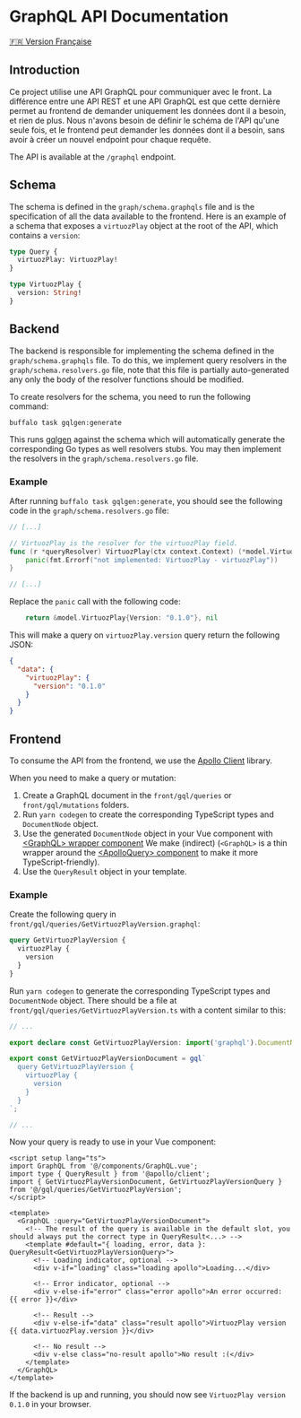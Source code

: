 # GraphQL API Documentation

[🇫🇷 Version Française](graphql.en.md)

## Introduction

Ce project utilise une API GraphQL pour communiquer avec le front.
La différence entre une API REST et une API GraphQL est que cette dernière permet au frontend de demander uniquement les
données dont il a besoin, et rien de plus.
Nous n'avons besoin de définir le schéma de l'API qu'une seule fois, et le frontend peut demander les données dont il a
besoin, sans avoir à créer un nouvel endpoint pour chaque requête.

The API is available at the `/graphql` endpoint.

## Schema

The schema is defined in the `graph/schema.graphqls` file and is the specification of all the data available to the
frontend.
Here is an example of a schema that exposes a `virtuozPlay` object at the root of the API, which contains a `version`:

```graphql
type Query {
  virtuozPlay: VirtuozPlay!
}

type VirtuozPlay {
  version: String!
}
```

## Backend

The backend is responsible for implementing the schema defined in the `graph/schema.graphqls` file.
To do this, we implement query resolvers in the `graph/schema.resolvers.go` file, note that this file is partially
auto-generated any only the body of the resolver functions should be modified.

To create resolvers for the schema, you need to run the following command:

```shell
buffalo task gqlgen:generate
```

This runs [gqlgen](https://gqlgen.com/) against the schema which will automatically generate the corresponding Go types
as well resolvers stubs.
You may then implement the resolvers in the `graph/schema.resolvers.go` file.

### Example

After running `buffalo task gqlgen:generate`, you should see the following code in the `graph/schema.resolvers.go` file:

```go
// [...]

// VirtuozPlay is the resolver for the virtuozPlay field.
func (r *queryResolver) VirtuozPlay(ctx context.Context) (*model.VirtuozPlay, error) {
    panic(fmt.Errorf("not implemented: VirtuozPlay - virtuozPlay"))
}

// [...]
```

Replace the `panic` call with the following code:

```go
	return &model.VirtuozPlay{Version: "0.1.0"}, nil
```

This will make a query on `virtuozPlay.version` query return the following JSON:

```json
{
  "data": {
    "virtuozPlay": {
      "version": "0.1.0"
    }
  }
}
```

## Frontend

To consume the API from the frontend, we use the [Apollo Client](https://www.apollographql.com/docs/react/) library.

When you need to make a query or mutation:

1. Create a GraphQL document in the `front/gql/queries` or `front/gql/mutations` folders.
2. Run `yarn codegen` to create the corresponding TypeScript types and `DocumentNode` object.
3. Use the generated `DocumentNode` object in your Vue component
   with [&lt;GraphQL&gt; wrapper component](/front/components/GraphQL.vue) We make (indirect) (`<GraphQL>` is a thin
   wrapper around the [&lt;ApolloQuery&gt; component](https://v4.apollo.vuejs.org/guide-components/) to make it more TypeScript-friendly).
4. Use the `QueryResult` object in your template.

### Example

Create the following query in `front/gql/queries/GetVirtuozPlayVersion.graphql`:

```graphql
query GetVirtuozPlayVersion {
  virtuozPlay {
    version
  }
}
```

Run `yarn codegen` to generate the corresponding TypeScript types and `DocumentNode` object.
There should be a file at `front/gql/queries/GetVirtuozPlayVersion.ts` with a content similar to this:

```typescript
// ...

export declare const GetVirtuozPlayVersion: import('graphql').DocumentNode;

export const GetVirtuozPlayVersionDocument = gql`
  query GetVirtuozPlayVersion {
    virtuozPlay {
      version
    }
  }
`;

// ...
```

Now your query is ready to use in your Vue component:

```vue
<script setup lang="ts">
import GraphQL from '@/components/GraphQL.vue';
import type { QueryResult } from '@apollo/client';
import { GetVirtuozPlayVersionDocument, GetVirtuozPlayVersionQuery } from '@/gql/queries/GetVirtuozPlayVersion';
</script>

<template>
  <GraphQL :query="GetVirtuozPlayVersionDocument">
    <!-- The result of the query is available in the default slot, you should always put the correct type in QueryResult<...> -->
    <template #default="{ loading, error, data }: QueryResult<GetVirtuozPlayVersionQuery>">
      <!-- Loading indicator, optional -->
      <div v-if="loading" class="loading apollo">Loading...</div>

      <!-- Error indicator, optional -->
      <div v-else-if="error" class="error apollo">An error occurred: {{ error }}</div>

      <!-- Result -->
      <div v-else-if="data" class="result apollo">VirtuozPlay version {{ data.virtuozPlay.version }}</div>

      <!-- No result -->
      <div v-else class="no-result apollo">No result :(</div>
    </template>
  </GraphQL>
</template>
```

If the backend is up and running, you should now see `VirtuozPlay version 0.1.0` in your browser.
